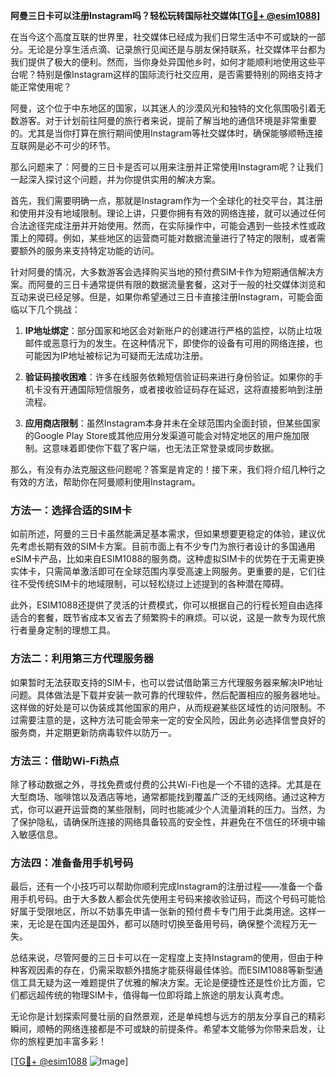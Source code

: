 **阿曼三日卡可以注册Instagram吗？轻松玩转国际社交媒体[[TG💪+ @esim1088](https://t.me/s/esim1088)]**

在当今这个高度互联的世界里，社交媒体已经成为我们日常生活中不可或缺的一部分。无论是分享生活点滴、记录旅行见闻还是与朋友保持联系，社交媒体平台都为我们提供了极大的便利。然而，当你身处异国他乡时，如何才能顺利地使用这些平台呢？特别是像Instagram这样的国际流行社交应用，是否需要特别的网络支持才能正常使用呢？

阿曼，这个位于中东地区的国家，以其迷人的沙漠风光和独特的文化氛围吸引着无数游客。对于计划前往阿曼的旅行者来说，提前了解当地的通信环境是非常重要的。尤其是当你打算在旅行期间使用Instagram等社交媒体时，确保能够顺畅连接互联网是必不可少的环节。

那么问题来了：阿曼的三日卡是否可以用来注册并正常使用Instagram呢？让我们一起深入探讨这个问题，并为你提供实用的解决方案。

首先，我们需要明确一点，那就是Instagram作为一个全球化的社交平台，其注册和使用并没有地域限制。理论上讲，只要你拥有有效的网络连接，就可以通过任何合法途径完成注册并开始使用。然而，在实际操作中，可能会遇到一些技术性或政策上的障碍。例如，某些地区的运营商可能对数据流量进行了特定的限制，或者需要额外的服务来支持特定功能的访问。

针对阿曼的情况，大多数游客会选择购买当地的预付费SIM卡作为短期通信解决方案。而阿曼的三日卡通常提供有限的数据流量套餐，这对于一般的社交媒体浏览和互动来说已经足够。但是，如果你希望通过三日卡直接注册Instagram，可能会面临以下几个挑战：

1. **IP地址绑定**：部分国家和地区会对新账户的创建进行严格的监控，以防止垃圾邮件或恶意行为的发生。在这种情况下，即使你的设备有可用的网络连接，也可能因为IP地址被标记为可疑而无法成功注册。

2. **验证码接收困难**：许多在线服务依赖短信验证码来进行身份验证。如果你的手机卡没有开通国际短信服务，或者接收验证码存在延迟，这将直接影响到注册流程。

3. **应用商店限制**：虽然Instagram本身并未在全球范围内全面封锁，但某些国家的Google Play Store或其他应用分发渠道可能会对特定地区的用户施加限制。这意味着即使你下载了客户端，也无法正常登录或同步数据。

那么，有没有办法克服这些问题呢？答案是肯定的！接下来，我们将介绍几种行之有效的方法，帮助你在阿曼顺利使用Instagram。

### 方法一：选择合适的SIM卡

如前所述，阿曼的三日卡虽然能满足基本需求，但如果想要更稳定的体验，建议优先考虑长期有效的SIM卡方案。目前市面上有不少专门为旅行者设计的多国通用eSIM卡产品，比如来自ESIM1088的服务商。这种虚拟SIM卡的优势在于无需更换实体卡，只需简单激活即可在全球范围内享受高速上网服务。更重要的是，它们往往不受传统SIM卡的地域限制，可以轻松绕过上述提到的各种潜在障碍。

此外，ESIM1088还提供了灵活的计费模式，你可以根据自己的行程长短自由选择适合的套餐，既节省成本又省去了频繁购卡的麻烦。可以说，这是一款专为现代旅行者量身定制的理想工具。

### 方法二：利用第三方代理服务器

如果暂时无法获取支持的SIM卡，也可以尝试借助第三方代理服务器来解决IP地址问题。具体做法是下载并安装一款可靠的代理软件，然后配置相应的服务器地址。这样做的好处是可以伪装成其他国家的用户，从而规避某些区域性的访问限制。不过需要注意的是，这种方法可能会带来一定的安全风险，因此务必选择信誉良好的服务商，并定期更新防病毒软件以防万一。

### 方法三：借助Wi-Fi热点

除了移动数据之外，寻找免费或付费的公共Wi-Fi也是一个不错的选择。尤其是在大型商场、咖啡馆以及酒店等地，通常都能找到覆盖广泛的无线网络。通过这种方式，你可以避开运营商的某些限制，同时也能减少个人流量消耗的压力。当然，为了保护隐私，请确保所连接的网络具备较高的安全性，并避免在不信任的环境中输入敏感信息。

### 方法四：准备备用手机号码

最后，还有一个小技巧可以帮助你顺利完成Instagram的注册过程——准备一个备用手机号码。由于大多数人都会优先使用主号码来接收验证码，而这个号码可能恰好属于受限地区，所以不妨事先申请一张新的预付费卡专门用于此类用途。这样一来，无论是在国内还是国外，都可以随时切换至备用号码，确保整个流程万无一失。

总结来说，尽管阿曼的三日卡可以在一定程度上支持Instagram的使用，但由于种种客观因素的存在，仍需采取额外措施才能获得最佳体验。而ESIM1088等新型通信工具无疑为这一难题提供了优雅的解决方案。无论是便捷性还是性价比方面，它们都远超传统的物理SIM卡，值得每一位即将踏上旅途的朋友认真考虑。

无论你是计划探索阿曼壮丽的自然景观，还是单纯想与远方的朋友分享自己的精彩瞬间，顺畅的网络连接都是不可或缺的前提条件。希望本文能够为你带来启发，让你的旅程更加丰富多彩！

[[TG💪+ @esim1088](https://t.me/s/esim1088) ![Image](https://i.postimg.cc/4NQfJmqS/Snipaste-2025-05-13-00-14-12.png)]